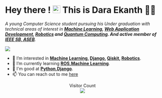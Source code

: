 # Hey there ! <img src="https://media.giphy.com/media/hvRJCLFzcasrR4ia7z/giphy.gif" width="25px"> This is Dara Ekanth 🙋‍♂️ 

<!-- ![](https://komarev.com/ghpvc/?username=DaraEkanth&color=green&label=Profile+Visits) -->

_A young Computer Science student pursuing his Under graduation with technical areas of interest in **[Machine Learning], [Web Application Development], [Robotics] and [Quantum Computing]. And active member of [IEEE SB, ASEB]**._

<img src="https://github-readme-stats.vercel.app/api?username=Dara-Ekanth&&show_icons=true&include_all_commits=true&count_private=true&title_color=ffffff&icon_color=bb2acf&text_color=daf7dc&bg_color=151515">

<!-- - 👋 Hi, I’m Dara Ekanth   -->
- 👀 I’m interested in **[Machine Learning], [Django], [Qiskit], [Robotics]**.  
- 🌱 I’m currently learning **[ROS],[Machine Learning]**.  
- 💞️ I'm good at **[Python],[Django]**.
- 📫 You can reach out to me [here](https://www.linkedin.com/in/dara-ekanth-1b7681179/)  

[Qiskit]: https://qiskit.org/
[Django]:https://www.djangoproject.com/
[ROS]:https://www.ros.org/
[Python]:https://www.python.org/
[Machine Learning]:https://machinelearning.org.in/
[Robotics]:https://en.wikipedia.org/wiki/Robotics#:~:text=Robotics%20is%20an%20interdisciplinary%20field,can%20help%20and%20assist%20humans.
[Quantum Computing]:https://en.wikipedia.org/wiki/Quantum_computing#:~:text=Quantum%20computing%20is%20the%20exploitation,are%20known%20as%20quantum%20computers.&text=The%20study%20of%20quantum%20computing%20is%20a%20subfield%20of%20quantum%20information%20science.
[IEEE SB, ASEB]:https://ieee-amrita-bangalore.web.app/index.html#commitee
[Web Application Development]:https://en.wikipedia.org/wiki/Web_application

<p align="center"> 
  Visitor Count<br>
<img src="https://profile-counter.glitch.me/Dara-Ekanth/count.svg" />
</p>

<!---
Dara-Ekanth/Dara-Ekanth is a ✨ special ✨ repository because its `README.md` (this file) appears on your GitHub profile.
You can click the Preview link to take a look at your changes.
--->
